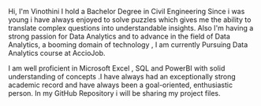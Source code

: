 Hi, I'm Vinothini
I hold a Bachelor Degree in Civil Engineering 
Since i was young i have always enjoyed to solve puzzles which gives me the ability to translate complex questions into understandable insights. 
Also I'm having a strong passion for Data Analytics and to advance in the field of Data Analytics, a booming domain of technology , I am currently Pursuing Data Analytics course at AccioJob. 

I am well proficient in Microsoft Excel , SQL and PowerBI with solid understanding of concepts .I have always had an exceptionally strong academic record and have always been a goal-oriented, enthusiastic person. 
In my GitHub Repository i will be sharing my project files.  
<!---
Vinothini12b/Vinothini12b is a ✨ special ✨ repository because its `README.md` (this file) appears on your GitHub profile.
You can click the Preview link to take a look at your changes.
--->
